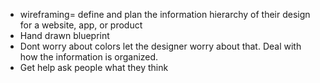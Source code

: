 - wireframing= define and plan the information hierarchy of their design for a website, app, or product
- Hand drawn blueprint
- Dont worry about colors let the designer worry about that.  Deal with how the information is organized.
- Get help ask people what they think 
